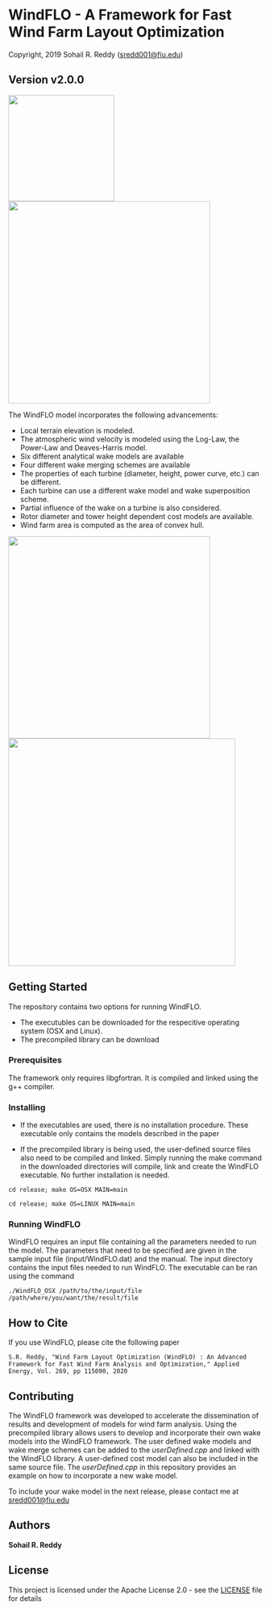 # WindFLO - A Framework for Fast Wind Farm Layout Optimization
Copyright, 2019 Sohail R. Reddy  (sredd001@fiu.edu)

## Version v2.0.0

<img src="/images/Turbine.png" width="210">             <img src="/images/WindFarmLayout.png" width="400">

The WindFLO model incorporates the following advancements:

* Local terrain elevation is modeled.
* The atmospheric wind velocity is modeled using the Log-Law, the Power-Law and Deaves-Harris model.
* Six different analytical wake models are available
* Four different wake merging schemes are available
* The properties of each turbine (diameter, height, power curve, etc.) can be different. 
* Each turbine can use a different wake model and wake superposition scheme.
* Partial influence of the wake on a turbine is also considered.
* Rotor diameter and tower height dependent cost models are available.
* Wind farm area is computed as the area of convex hull.

<img src="/images/TurbineOverLand.png" width="400"> <img src="/images/WakeCone.png" width="450">

## Getting Started

The repository contains two options for running WindFLO. 

* The executubles can be downloaded for the respecitive operating system (OSX and Linux).
* The precompiled library can be download


### Prerequisites

The framework only requires libgfortran. It is compiled and linked using the g++ compiler.


### Installing

* If the executables are used, there is no installation procedure. These executable only contains the models described in the paper

* If the precompiled library is being used, the user-defined source files also need to be compiled and linked. Simply running the make command in the downloaded directories will compile, link and create the WindFLO executable. No further installation is needed. 

```
cd release; make OS=OSX MAIN=main
```
```
cd release; make OS=LINUX MAIN=main
```

### Running WindFLO

WindFLO requires an input file containing all the parameters needed to run the model. The parameters that need to be specified are given in the sample input file (input/WindFLO.dat) and the manual. The input directory contains the input files needed to run WindFLO. The executable can be ran using the command

```
./WindFLO_OSX /path/to/the/input/file /path/where/you/want/the/result/file
```

## How to Cite

If you use WindFLO, please cite the following paper
```
S.R. Reddy, "Wind Farm Layout Optimization (WindFLO) : An Advanced Framework for Fast Wind Farm Analysis and Optimization," Applied Energy, Vol. 269, pp 115090, 2020
```

## Contributing

The WindFLO framework was developed to accelerate the dissemination of results and development of models for wind farm analysis. Using the precompiled library allows users to develop and incorporate their own wake models into the WindFLO framework. The user defined wake models and wake merge schemes can be added to the *userDefined.cpp* and linked with the WindFLO library. A user-defined cost model can also be included in the same source file. The *userDefined.cpp* in this repository provides an example on how to incorporate a new wake model.

To include your wake model in the next release, please contact me at sredd001@fiu.edu 


## Authors

**Sohail R. Reddy**


## License

This project is licensed under the Apache License 2.0 - see the [LICENSE](LICENSE) file for details
